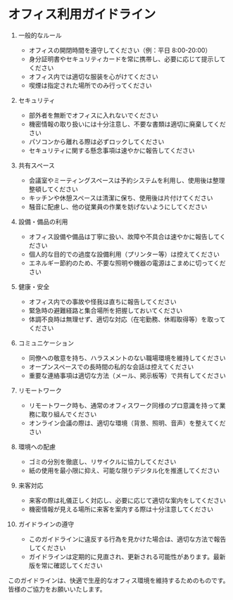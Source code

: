 # オフィス利用ガイドライン

1. 一般的なルール

   - オフィスの開閉時間を遵守してください（例：平日 8:00-20:00）
   - 身分証明書やセキュリティカードを常に携帯し、必要に応じて提示してください
   - オフィス内では適切な服装を心がけてください
   - 喫煙は指定された場所でのみ行ってください

2. セキュリティ

   - 部外者を無断でオフィスに入れないでください
   - 機密情報の取り扱いには十分注意し、不要な書類は適切に廃棄してください
   - パソコンから離れる際は必ずロックしてください
   - セキュリティに関する懸念事項は速やかに報告してください

3. 共有スペース

   - 会議室やミーティングスペースは予約システムを利用し、使用後は整理整頓してください
   - キッチンや休憩スペースは清潔に保ち、使用後は片付けてください
   - 騒音に配慮し、他の従業員の作業を妨げないようにしてください

4. 設備・備品の利用

   - オフィス設備や備品は丁寧に扱い、故障や不具合は速やかに報告してください
   - 個人的な目的での過度な設備利用（プリンター等）は控えてください
   - エネルギー節約のため、不要な照明や機器の電源はこまめに切ってください

5. 健康・安全

   - オフィス内での事故や怪我は直ちに報告してください
   - 緊急時の避難経路と集合場所を把握しておいてください
   - 体調不良時は無理せず、適切な対応（在宅勤務、休暇取得等）を取ってください

6. コミュニケーション

   - 同僚への敬意を持ち、ハラスメントのない職場環境を維持してください
   - オープンスペースでの長時間の私的な会話は控えてください
   - 重要な連絡事項は適切な方法（メール、掲示板等）で共有してください

7. リモートワーク

   - リモートワーク時も、通常のオフィスワーク同様のプロ意識を持って業務に取り組んでください
   - オンライン会議の際は、適切な環境（背景、照明、音声）を整えてください

8. 環境への配慮

   - ゴミの分別を徹底し、リサイクルに協力してください
   - 紙の使用を最小限に抑え、可能な限りデジタル化を推進してください

9. 来客対応

   - 来客の際は礼儀正しく対応し、必要に応じて適切な案内をしてください
   - 機密情報が見える場所に来客を案内する際は十分注意してください

10. ガイドラインの遵守
    - このガイドラインに違反する行為を見かけた場合は、適切な方法で報告してください
    - ガイドラインは定期的に見直され、更新される可能性があります。最新版を常に確認してください

このガイドラインは、快適で生産的なオフィス環境を維持するためのものです。皆様のご協力をお願いいたします。
